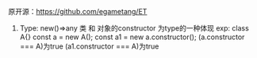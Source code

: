 
原开源：https://github.com/egametang/ET

1. Type: new()=>any
类 和 对象的constructor 为type的一种体现
exp:
    class A{}
    const a = new A();
    const a1 = new a.constructor();
(a.constructor === A)为true
(a1.constructor === A)为true